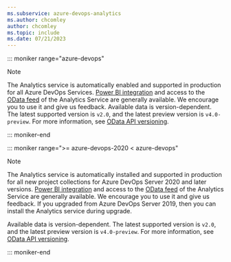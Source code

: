```yaml
---
ms.subservice: azure-devops-analytics
ms.author: chcomley
author: chcomley
ms.topic: include
ms.date: 07/21/2023
---
```


::: moniker range="azure-devops"

> [!NOTE]  
> The Analytics service is automatically enabled and supported in production for all Azure DevOps Services. [Power BI integration](../powerbi/overview.md) and access to the [OData feed](../extend-analytics/quick-ref.md) of the Analytics Service are  generally available. We encourage you to use it and give us feedback. 
> Available data is version-dependent. The latest supported version is `v2.0`, and the latest preview version is `v4.0-preview`. For more information, see [OData API versioning](../extend-analytics/odata-api-version.md).

::: moniker-end

::: moniker range=">= azure-devops-2020 < azure-devops"

> [!NOTE]
> The Analytics service is automatically installed and supported in production for all new project collections for Azure DevOps Server 2020 and later versions. [Power BI integration](../powerbi/overview.md) and access to the [OData feed](../extend-analytics/quick-ref.md) of the Analytics Service are generally available. We encourage you to use it and give us feedback.  If you upgraded from Azure DevOps Server 2019, then you can install the Analytics service during upgrade. 
>  
> Available data is version-dependent. The latest supported version is `v2.0`, and the latest preview version is `v4.0-preview`. For more information, see [OData API versioning](../extend-analytics/odata-api-version.md).

::: moniker-end

